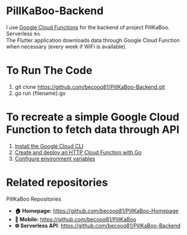 # PillKaBoo-Backend
I use [Google Cloud Functions](https://cloud.google.com/functions/?utm_source=google&utm_medium=cpc&utm_campaign=japac-KR-all-en-dr-SKWS-all-lv-trial-PHR-dr-1605216&utm_content=text-ad-none-none-DEV_c-CRE_631312452884-ADGP_Hybrid+%7C+SKWS+-+BRO+%7C+Txt+~+Serverless+Computing_Cloud+Functions_cloud_main-KWID_43700076504928766-aud-970366092687:kwd-315040923803&userloc_1009871-network_g&utm_term=KW_cloud+function&gad_source=1&gclid=CjwKCAiAq4KuBhA6EiwArMAw1L8cCCOXq3lhv0C1PfVVQdle_NmtBu6QZRB4Xgti_Zbx7G9MM21pBRoCD6AQAvD_BwE&gclsrc=aw.ds&hl=en) for the backend of project PillKaBoo. Serverless 🔛🔝 <br>
The Flutter application downloads data through Google Cloud Function when necessary (every week if WiFi is available).

# To Run The Code
1. git clone https://github.com/becooq81/PillKaBoo-Backend.git
2. go run {filename}.go

# To recreate a simple Google Cloud Function to fetch data through API
1. [Install the Google Cloud CLI](https://cloud.google.com/sdk/docs/install-sdk)
2. [Create and deploy an HTTP Cloud Function with Go](https://cloud.google.com/functions/docs/create-deploy-http-go)
3. [Configure environment variables](https://cloud.google.com/functions/docs/configuring/env-var)

# Related repositories
PillKaBoo Repositories
+ **:house: Homepage:** https://github.com/becooq81/PillKaBoo-Homepage <br>
+ **:iphone: Mobile:** https://github.com/becooq81/PillKaBoo <br>
+ **:globe_with_meridians: Serverless API**: https://github.com/becooq81/PillKaBoo-Backend <br><br>
